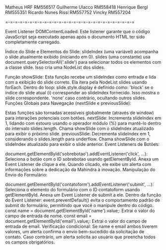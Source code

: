 Matheus HRF RM556517
Guilherme Ulacco RM558418
Henrique Bergl RM555351
Ricardo Nunes Rissi RM557752
Vincky RM557204

=-=-=-=-=-=-=-=-=-=-=-=-=-=-=-=-=-=-=-=-=-=-=-=-=-=-=

Event Listener DOMContentLoaded: Este listener garante que o código JavaScript seja executado apenas após o documento HTML ter sido completamente carregado.

Índice do Slide e Elementos do Slide:
slideIndex (uma variável) acompanha o slide atualmente exibido (iniciando em 0).
slides (uma constante) usa document.querySelectorAll('.slide') para selecionar todos os elementos com a classe slide. Isso cria uma NodeList dos slides.

Função showSlide:
Esta função recebe um slideIndex como entrada e lida com a exibição do slide correto.
Ela itera pela NodeList slides usando forEach.
Dentro do loop:
slide.style.display é definido como:
'block' se o índice do slide atual (i) corresponder ao slideIndex fornecido. Isso mostra o slide correspondente.
'none' caso contrário, ocultando outros slides.
Funções Globais para Navegação (nextSlide e previousSlide):

Estas funções são tornadas acessíveis globalmente (através de window) para interações potenciais com botões.
nextSlide:
Incrementa slideIndex em 1, lidando com estouro usando o operador módulo (%) para mantê-lo dentro do intervalo slides.length.
Chama showSlide com o slideIndex atualizado para exibir o próximo slide.
previousSlide:
Decrementa slideIndex em 1, considerando o slides.length para underflow.
Chama showSlide com o slideIndex atualizado para exibir o slide anterior.
Event Listeners de Botões:

document.getElementById('sobrebotao').addEventListener('click', ...):
Seleciona o botão com o ID sobrebotao usando getElementById.
Anexa um Event Listener de clique a ele.
Quando clicado, ele exibe um alerta com informações sobre a dedicação da Mahindra à inovação.
Manipulação do Envio do Formulário:

document.getElementById('contatoform').addEventListener('submit', ...):
Seleciona o elemento do formulário com o ID contatoform usando getElementById.
Anexa um Event Listener de submit a ele.
Dentro da função do Event Listener:
event.preventDefault() evita o comportamento padrão de submit do formulário, permitindo que você o manipule dentro do código.
const name = document.getElementById('name').value;: Extrai o valor do campo de entrada de nome.
const email = document.getElementById('email').value;: Extrai o valor do campo de entrada de email.
Verificação condicional:
Se name e email ambos tiverem valores, um alerta confirma o envio bem-sucedido da solicitação de contato.
Caso contrário, um alerta solicita ao usuário que preencha todos os campos obrigatórios.
